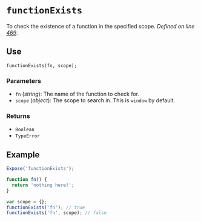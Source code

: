 # `functionExists`
To check the existence of a function in the specified scope. _Defined on line [469](../../F.js#L469)_.

## Use
```
functionExists(fn, scope);
```

### Parameters
* `fn` (_string_): The name of the function to check for.
* `scope` (_object_): The scope to search in. This is `window` by default.

### Returns
* `Boolean`
* `TypeError`

## Example
```javascript
Expose('functionExists');

function fn() {
  return 'nothing here!';
}

var scope = {};
functionExists('fn'); // true
functionExists('fn', scope); // false
```
